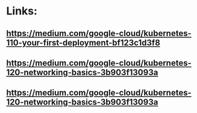 # Links: 
## https://medium.com/google-cloud/kubernetes-110-your-first-deployment-bf123c1d3f8

## https://medium.com/google-cloud/kubernetes-120-networking-basics-3b903f13093a

## https://medium.com/google-cloud/kubernetes-120-networking-basics-3b903f13093a
